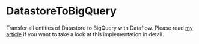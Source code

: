 # DatastoreToBigQuery
Transfer all entities of Datastore to BigQuery with Dataflow.
Please read [my article](https://medium.com/python-in-plain-english/the-python-implementation-of-dataflow-to-transfer-datastore-entities-to-bigquery-b9eed3c4b9e5) if you want to take a look at this implementation in detail.
